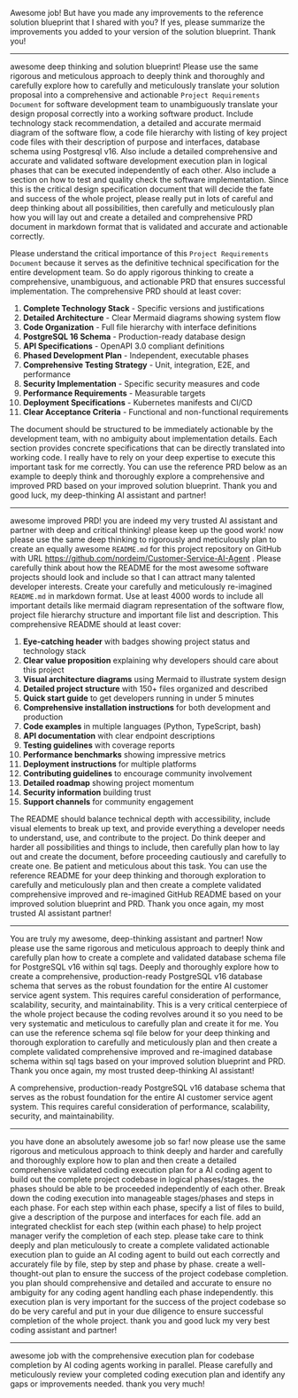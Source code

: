 Awesome job! But have you made any improvements to the reference solution blueprint that I shared with you? If yes, please summarize the improvements you added to your version of the solution blueprint. Thank you!

---
awesome deep thinking and solution blueprint! Please use the same rigorous and meticulous approach to deeply think and thoroughly and carefully explore how to carefully and meticulously translate your solution proposal into a comprehensive and actionable `Project Requirements Document` for software development team to unambiguously translate your design proposal correctly into a working software product. Include technology stack recommendation, a detailed and accurate mermaid diagram of the software flow, a code file hierarchy with listing of key project code files with their description of purpose and interfaces, database schema using Postgresql v16. Also include a detailed comprehensive and accurate and validated software development execution plan in logical phases that can be executed independently of each other. Also include a section on how to test and quality check the software implementation. Since this is the critical design specification document that will decide the fate and success of the whole project, please really put in lots of careful and deep thinking about all possibilities, then carefully and meticulously plan how you will lay out and create a detailed and comprehensive PRD document in markdown format that is validated and accurate and actionable correctly. 

Please understand the critical importance of this `Project Requirements Document` because it serves as the definitive technical specification for the entire development team. So do apply rigorous thinking to create a comprehensive, unambiguous, and actionable PRD that ensures successful implementation. The comprehensive PRD should at least cover:

1. **Complete Technology Stack** - Specific versions and justifications
2. **Detailed Architecture** - Clear Mermaid diagrams showing system flow
3. **Code Organization** - Full file hierarchy with interface definitions
4. **PostgreSQL 16 Schema** - Production-ready database design
5. **API Specifications** - OpenAPI 3.0 compliant definitions
6. **Phased Development Plan** - Independent, executable phases
7. **Comprehensive Testing Strategy** - Unit, integration, E2E, and performance
8. **Security Implementation** - Specific security measures and code
9. **Performance Requirements** - Measurable targets
10. **Deployment Specifications** - Kubernetes manifests and CI/CD
11. **Clear Acceptance Criteria** - Functional and non-functional requirements

The document should be structured to be immediately actionable by the development team, with no ambiguity about implementation details. Each section provides concrete specifications that can be directly translated into working code. I really have to rely on your deep expertise to execute this important task for me correctly. You can use the reference PRD below as an example to deeply think and thoroughly explore a comprehensive and improved PRD based on your improved solution blueprint. Thank you and good luck, my deep-thinking AI assistant and partner!

---
awesome improved PRD! you are indeed my very trusted AI assistant and partner with deep and critical thinking! please keep up the good work! now please use the same deep thinking to rigorously and meticulously plan to create an equally awesome `README.md` for this project repository on GitHub with URL https://github.com/nordeim/Customer-Service-AI-Agent . Please carefully think about how the README for the most awesome software projects should look and include so that I can attract many talented developer interests. Create your carefully and meticulously re-imagined `README.md` in markdown format. Use at least 4000 words to include all important details like mermaid diagram representation of the software flow, project file hierarchy structure and important file list and description. This comprehensive README should at least cover:

1. **Eye-catching header** with badges showing project status and technology stack
2. **Clear value proposition** explaining why developers should care about this project
3. **Visual architecture diagrams** using Mermaid to illustrate system design
4. **Detailed project structure** with 150+ files organized and described
5. **Quick start guide** to get developers running in under 5 minutes
6. **Comprehensive installation instructions** for both development and production
7. **Code examples** in multiple languages (Python, TypeScript, bash)
8. **API documentation** with clear endpoint descriptions
9. **Testing guidelines** with coverage reports
10. **Performance benchmarks** showing impressive metrics
11. **Deployment instructions** for multiple platforms
12. **Contributing guidelines** to encourage community involvement
13. **Detailed roadmap** showing project momentum
14. **Security information** building trust
15. **Support channels** for community engagement

The README should balance technical depth with accessibility, include visual elements to break up text, and provide everything a developer needs to understand, use, and contribute to the project. Do think deeper and harder all possibilities and things to include, then carefully plan how to lay out and create the document, before proceeding cautiously and carefully to create one. Be patient and meticulous about this task. You can use the reference README for your deep thinking and thorough exploration to carefully and meticulously plan and then create a complete validated comprehensive improved and re-imagined GitHub README based on your improved solution blueprint and PRD. Thank you once again, my most trusted AI assistant partner!

---
You are truly my awesome, deep-thinking assistant and partner! Now please use the same rigorous and meticulous approach to deeply think and carefully plan how to create a complete and validated database schema file for PostgreSQL v16 within sql tags. Deeply and thoroughly explore how to create a comprehensive, production-ready PostgreSQL v16 database schema that serves as the robust foundation for the entire AI customer service agent system. This requires careful consideration of performance, scalability, security, and maintainability. This is a very critical centerpiece of the whole project because the coding revolves around it so you need to be very systematic and meticulous to carefully plan and create it for me. You can use the reference schema sql file below for your deep thinking and thorough exploration to carefully and meticulously plan and then create a complete validated comprehensive improved and re-imagined database schema within sql tags based on your improved solution blueprint and PRD. Thank you once again, my most trusted deep-thinking AI assistant!

A comprehensive, production-ready PostgreSQL v16 database schema that serves as the robust foundation for the entire AI customer service agent system. This requires careful consideration of performance, scalability, security, and maintainability.

---
you have done an absolutely awesome job so far! now please use the same rigorous and meticulous approach to think deeply and harder and carefully and thoroughly explore how to plan and then create a detailed comprehensive validated coding execution plan for a AI coding agent to build out the complete project codebase in logical phases/stages. the phases should be able to be proceeded independently of each other. Break down the coding execution into manageable stages/phases and steps in each phase. For each step within each phase, specify a list of files to build, give a description of the purpose and interfaces for each file. add an integrated checklist for each step (within each phase) to help project manager verify the completion of each step. please take care to think deeply and plan meticulously to create a complete validated actionable execution plan to guide an AI coding agent to build out each correctly and accurately file by file, step by step and phase by phase. create a well-thought-out plan to ensure the success of the project codebase completion. you plan should comprehensive and detailed and accurate to ensure no ambiguity for any coding agent handling each phase independently. this execution plan is very important for the success of the project codebase so do be very careful and put in your due diligence to ensure successful completion of the whole project. thank you and good luck my very best coding assistant and partner!

---
awesome job with the comprehensive execution plan for codebase completion by AI coding agents working in parallel. Please carefully and meticulously review your completed coding execution plan and identify any gaps or improvements needed. thank you very much!
